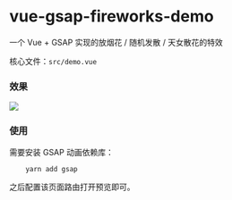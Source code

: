 # vue-gsap-fireworks-demo

一个 Vue + GSAP 实现的放烟花 / 随机发散 / 天女散花的特效

核心文件：`src/demo.vue`

### 效果

![](https://cdn.jsdelivr.net/gh/fz6m/Private-picgo@moe/img/20200915013758.gif)


### 使用

需要安装 GSAP 动画依赖库：

```bash
    yarn add gsap
```

之后配置该页面路由打开预览即可。